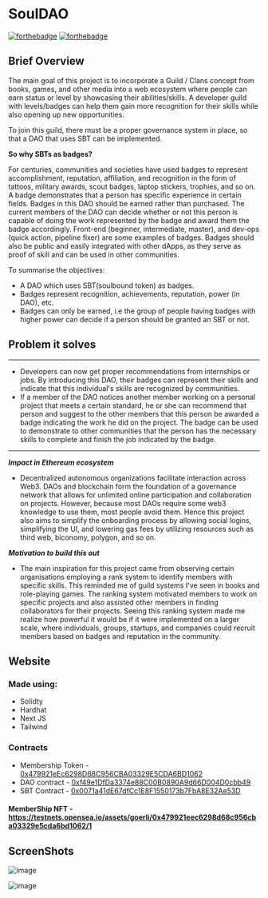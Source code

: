 # SoulDAO
[![forthebadge](https://forthebadge.com/images/badges/open-source.svg)](https://forthebadge.com)
[![forthebadge](https://forthebadge.com/images/badges/made-with-reason.svg)](https://forthebadge.com)

## Brief Overview

The main goal of this project is to incorporate a Guild / Clans concept from books, games, and other media into a web ecosystem where people can earn status or level by showcasing their abilities/skills. A developer guild with levels/badges can help them gain more recognition for their skills while also opening up new opportunities.

To join this guild, there must be a proper governance system in place, so that a DAO that uses SBT can be implemented.

**So why SBTs as badges?**

For centuries, communities and societies have used badges to represent accomplishment, reputation, affiliation, and recognition in the form of tattoos, military awards, scout badges, laptop stickers, trophies, and so on. A badge demonstrates that a person has specific experience in certain fields. Badges in this DAO should be earned rather than purchased. The current members of the DAO can decide whether or not this person is capable of doing the work represented by the badge and award them the badge accordingly. Front-end (beginner, intermediate, master), and dev-ops (quick action, pipeline fixer) are some examples of badges. Badges should also be public and easily integrated with other dApps, as they serve as proof of skill and can be used in other communities.

To summarise the objectives:

- A DAO which uses SBT(soulbound token) as badges.
- Badges represent recognition, achievements,  reputation, power (in DAO), etc.
- Badges can only be earned, i.e the group of people having badges with higher power can decide if a person should be granted an SBT or not.

## Problem it solves

---

- Developers can now get proper recommendations from internships or jobs. By introducing this DAO, their badges can represent their skills and indicate that this individual's skills are recognized by communities.
- If a member of the DAO notices another member working on a personal project that meets a certain standard, he or she can recommend that person and suggest to the other members that this person be awarded a badge indicating the work he did on the project. The badge can be used to demonstrate to other communities that the person has the necessary skills to complete and finish the job indicated by the badge.



---

***Impact in Ethereum ecosystem***

- Decentralized autonomous organizations facilitate interaction across Web3. DAOs and blockchain form the foundation of a governance network that allows for unlimited online participation and collaboration on projects. However, because most DAOs require some web3 knowledge to use them, most people avoid them. Hence this project also aims to simplify the onboarding process by allowing social logins, simplifying the UI, and lowering gas fees by utilizing resources such as third web, biconomy, polygon, and so on.

***Motivation to build this out***

- The main inspiration for this project came from observing certain organisations employing a rank system to identify members with specific skills. This reminded me of guild systems I've seen in books and role-playing games. The ranking system motivated members to work on specific projects and also assisted other members in finding collaborators for their projects. Seeing this ranking system made me realize how powerful it would be if it were implemented on a larger scale, where individuals, groups, startups, and companies could recruit members based on badges and reputation in the community.

## Website
### Made using:
- Solidty
- Hardhat
- Next JS
- Tailwind

### Contracts
- Membership Token  - [0x479921eEc6298D68C956CBA03329E5CDA6BD1062](https://goerli.etherscan.io/address/0x479921eEc6298D68C956CBA03329E5CDA6BD1062)
- DAO contract - [0xf49e1DfDa3374e88C00B0890A9d66D004D0cbb49](https://goerli.etherscan.io/address/0xf49e1DfDa3374e88C00B0890A9d66D004D0cbb49)
- SBT Contract  - [0x0071a41dE67dfCc1E8F1550173b7FbA8E32Ae53D](https://goerli.etherscan.io/address/0x0071a41dE67dfCc1E8F1550173b7FbA8E32Ae53D)

#### MemberShip NFT - https://testnets.opensea.io/assets/goerli/0x479921eec6298d68c956cba03329e5cda6bd1062/1

## ScreenShots
![image](https://user-images.githubusercontent.com/73246484/231216909-e9957a22-f75a-48c5-a9f8-4f7092fddd79.png)

![image](https://user-images.githubusercontent.com/73246484/229349182-7f8bec16-36c7-4a8e-95d6-542a7b7330e1.png)
